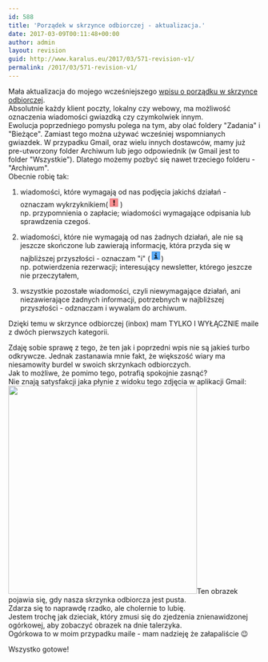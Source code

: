 ```yaml
---
id: 588
title: 'Porządek w skrzynce odbiorczej - aktualizacja.'
date: 2017-03-09T00:11:48+00:00
author: admin
layout: revision
guid: http://www.karalus.eu/2017/03/571-revision-v1/
permalink: /2017/03/571-revision-v1/
---
```

Mała aktualizacja do mojego wcześniejszego [wpisu o porządku w skrzynce odbiorczej](/2015/09/porzadek-w-skrzynce-odbiorczej-lifehack/).  
Absolutnie każdy klient poczty, lokalny czy webowy, ma możliwość oznaczenia wiadomości gwiazdką czy czymkolwiek innym.  
Ewolucja poprzedniego pomysłu polega na tym, aby olać foldery "Zadania" i "Bieżące". Zamiast tego można używać wcześniej wspomnianych gwiazdek. W przypadku Gmail, oraz wielu innych dostawców, mamy już pre-utworzony folder Archiwum lub jego odpowiednik (w Gmail jest to folder "Wszystkie"). Dlatego możemy pozbyć się nawet trzeciego folderu - "Archiwum".  
Obecnie robię tak:

1) wiadomości, które wymagają od nas podjęcia jakichś działań - oznaczam wykrzyknikiem([<img class="size-full wp-image-576 alignnone" src="/wp-content/uploads/2017/03/chrome_2017-03-08_23-52-53.png?resize=24%2C22" alt="" width="24" height="22"  data-recalc-dims="1" />](/wp-content/uploads/2017/03/chrome_2017-03-08_23-52-53.png))  
np. przypomnienia o zapłacie; wiadomości wymagające odpisania lub sprawdzenia czegoś.

2) wiadomości, które nie wymagają od nas żadnych działań, ale nie są jeszcze skończone lub zawierają informację, która przyda się w najbliższej przyszłości - oznaczam "i" ([<img class="alignnone size-full wp-image-577" src="/wp-content/uploads/2017/03/chrome_2017-03-08_23-53-11.png?resize=22%2C23" alt="" width="22" height="23"  data-recalc-dims="1" />](/wp-content/uploads/2017/03/chrome_2017-03-08_23-53-11.png))  
np. potwierdzenia rezerwacji; interesujący newsletter, którego jeszcze nie przeczytałem, 

3) wszystkie pozostałe wiadomości, czyli niewymagające działań, ani niezawierające żadnych informacji, potrzebnych w najbliższej przyszłości - odznaczam i wywalam do archiwum.

Dzięki temu w skrzynce odbiorczej (inbox) mam TYLKO I WYŁĄCZNIE maile z dwóch pierwszych kategorii.

Zdaję sobie sprawę z tego, że ten jak i poprzedni wpis nie są jakieś turbo odkrywcze. Jednak zastanawia mnie fakt, że większość wiary ma niesamowity burdel w swoich skrzynkach odbiorczych.  
Jak to możliwe, że pomimo tego, potrafią spokojnie zasnąć?  
Nie znają satysfakcji jaka płynie z widoku tego zdjęcia w aplikacji Gmail:  
[<img class="size-full wp-image-572 alignleft" src="/wp-content/uploads/2017/03/ApplicationFrameHost_2017-03-08_18-44-36.png?resize=377%2C416" alt="" width="377" height="416" srcset="/wp-content/uploads/2017/03/ApplicationFrameHost_2017-03-08_18-44-36.png?w=377 377w, /wp-content/uploads/2017/03/ApplicationFrameHost_2017-03-08_18-44-36.png?resize=272%2C300 272w" sizes="(max-width: 377px) 100vw, 377px" data-recalc-dims="1" />](/wp-content/uploads/2017/03/ApplicationFrameHost_2017-03-08_18-44-36.png)Ten obrazek pojawia się, gdy nasza skrzynka odbiorcza jest pusta.  
Zdarza się to naprawdę rzadko, ale cholernie to lubię.  
Jestem trochę jak dzieciak, który zmusi się do zjedzenia znienawidzonej ogórkowej, aby zobaczyć obrazek na dnie talerzyka.  
Ogórkowa to w moim przypadku maile - mam nadzieję że załapaliście 😉

Wszystko gotowe!